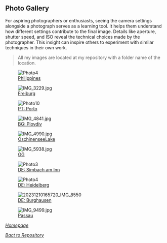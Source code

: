 ## Photo Gallery

For aspiring photographers or enthusiasts, seeing the camera settings alongside a photograph serves as a learning tool. It helps them understand how different settings contribute to the final image.
Details like aperture, shutter speed, and ISO reveal the technical choices made by the photographer. This insight can inspire others to experiment with similar techniques in their own work.

>All my images are located at my repository with a folder  name  of the location.

<link rel="stylesheet" href="/Shutter101/css/photo-tile.css">
<div class="gallery">
	<figure>	
		<img src="/Shutter101/photos/Philippines/img/photo4.jpg" alt="Photo4">
		<figcaption><a href="/Shutter101/photos/Philippines/Philippines.html">Philippines</a></figcaption>
	</figure>
	<figure>
		<img src='/Shutter101/photos/Freiburg/img/IMG_3229.jpg' alt='IMG_3229.jpg'>
		<figcaption><a href="/Shutter101/photos/Freiburg/Freiburg.html">Freiburg</a></figcaption>
	</figure>
	<figure>		
		<img src="/Shutter101/photos/Portugal/img/photo10.jpg" alt="Photo10">
		<figcaption><a href="/Shutter101/photos/Portugal/Portugal.html">PT: Porto</a></figcaption>
	</figure>
	<figure>		
		<img src="/Shutter101/photos/Plovdiv/img/IMG_4841.jpg" alt="IMG_4841.jpg">
		<figcaption><a href="/Shutter101/photos/Plovdiv/Plovdiv.html">BG: Plovdiv</a></figcaption>
	</figure>
	<figure>
		<img src='/Shutter101/photos/ÖschinenseeLake/img/IMG_4990.jpg' alt='IMG_4990.jpg'>
		<figcaption><a href="/Shutter101/photos/ÖschinenseeLake/ÖschinenseeLake.html">ÖschinenseeLake</a></figcaption>
	</figure>
	<figure>
		<img src='/Shutter101/photos/GG/img/IMG_5938.jpg' alt='IMG_5938.jpg'>
		<figcaption><a href='/Shutter101/photos/GG/GG.html'>GG</a></figcaption>
	</figure>
	<figure>		
		<img src="/Shutter101/photos/Simbach/img/photo3.jpg" alt="Photo3">
		<figcaption><a href="/Shutter101/photos/Simbach/Simbach.html">DE: Simbach am Inn</a></figcaption>
	</figure>
	<figure>		
		<img src="/Shutter101/photos/Heidelberg/img/photo4.jpg" alt="Photo4">
		<figcaption><a href="/Shutter101/photos/Heidelberg/Heidelberg.html">DE: Heidelberg</a></figcaption>
	</figure>
	<figure>		
		<img src="/Shutter101/photos/Burghausen/img/20231210165720_IMG_8550.JPG" alt="20231210165720_IMG_8550">
		<figcaption><a href="/Shutter101/photos/Burghausen/Burghausen.html">DE: Burghausen</a></figcaption>
	</figure>
<figure>
		<img src='/Shutter101/photos/Passau/img/IMG_9499.jpg' alt='IMG_9499.jpg'>
		<figcaption><a href='/Shutter101/photos/Passau/Passau.html'>Passau</a></figcaption>
	</figure>
</div>


*[Homepage](README.md)*

*[Bact to Repository](https://github.com/23W-GBAC/Shutter101/tree/main)*

